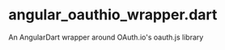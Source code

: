 angular_oauthio_wrapper.dart
============================

An AngularDart wrapper around OAuth.io's oauth.js library
